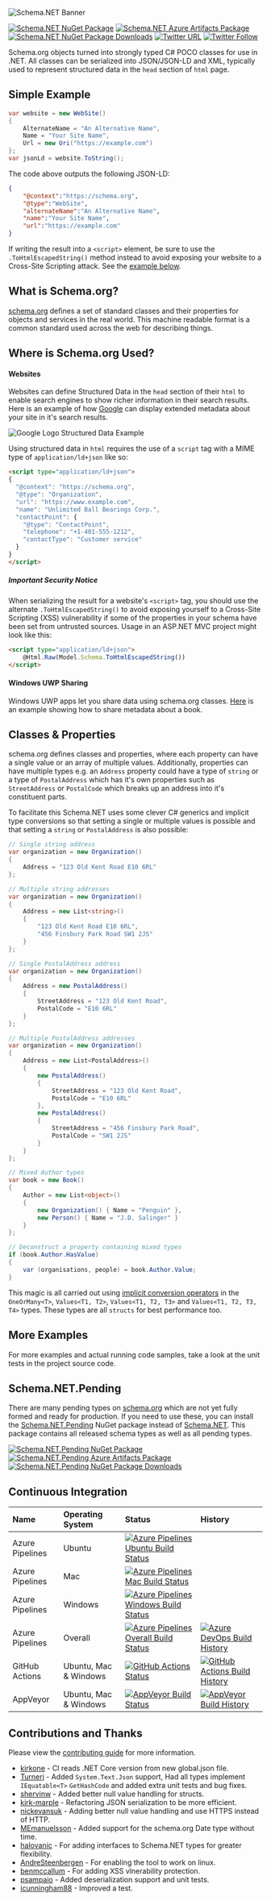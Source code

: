 ![Schema.NET Banner](https://github.com/RehanSaeed/Schema.NET/blob/main/Images/Banner.png)

[![Schema.NET NuGet Package](https://img.shields.io/nuget/v/Schema.NET.svg)](https://www.nuget.org/packages/Schema.NET) [![Schema.NET Azure Artifacts Package](https://feeds.dev.azure.com/schema-net/_apis/public/Packaging/Feeds/64e69c35-cb00-46e4-9cba-6d8faf1f41d6/Packages/fa72270b-6c54-4403-9307-aa826e43530e/Badge)](https://dev.azure.com/schema-net/Schema.NET/_packaging?_a=package&feed=64e69c35-cb00-46e4-9cba-6d8faf1f41d6&package=fa72270b-6c54-4403-9307-aa826e43530e&preferRelease=true) [![Schema.NET NuGet Package Downloads](https://img.shields.io/nuget/dt/Schema.NET)](https://www.nuget.org/packages/Schema.NET) [![Twitter URL](https://img.shields.io/twitter/url/http/shields.io.svg?style=social)](https://twitter.com/RehanSaeedUK) [![Twitter Follow](https://img.shields.io/twitter/follow/rehansaeeduk.svg?style=social&label=Follow)](https://twitter.com/RehanSaeedUK)

Schema.org objects turned into strongly typed C# POCO classes for use in .NET. All classes can be serialized into JSON/JSON-LD and XML, typically used to represent structured data in the `head` section of `html` page.

## Simple Example

```C#
var website = new WebSite()
{
    AlternateName = "An Alternative Name",
    Name = "Your Site Name",
    Url = new Uri("https://example.com")
};
var jsonLd = website.ToString();
```

The code above outputs the following JSON-LD:

```JSON
{
    "@context":"https://schema.org",
    "@type":"WebSite",
    "alternateName":"An Alternative Name",
    "name":"Your Site Name",
    "url":"https://example.com"
}
```

If writing the result into a `<script>` element, be sure to use the `.ToHtmlEscapedString()` method instead to avoid exposing your website to a Cross-Site Scripting attack. See the [example below](#important-security-notice).

## What is Schema.org?

[schema.org](https://schema.org) defines a set of standard classes and their properties for objects and services in the real world. This machine readable format is a common standard used across the web for describing things.

## Where is Schema.org Used?

#### Websites

Websites can define Structured Data in the `head` section of their `html` to enable search engines to show richer information in their search results. Here is an example of how [Google](https://developers.google.com/search/docs/guides/intro-structured-data) can display extended metadata about your site in it's search results.

![Google Logo Structured Data Example](https://github.com/RehanSaeed/Schema.NET/blob/main/Images/Google%20Logo%20Structured%20Data%20Example.png)

Using structured data in `html` requires the use of a `script` tag with a MIME type of `application/ld+json` like so:

```HTML
<script type="application/ld+json">
{
  "@context": "https://schema.org",
  "@type": "Organization",
  "url": "https://www.example.com",
  "name": "Unlimited Ball Bearings Corp.",
  "contactPoint": {
    "@type": "ContactPoint",
    "telephone": "+1-401-555-1212",
    "contactType": "Customer service"
  }
}
</script>
```

##### Important Security Notice
When serializing the result for a website's `<script>` tag, you should use the alternate `.ToHtmlEscapedString()` to avoid exposing yourself to a Cross-Site Scripting (XSS) vulnerability if some of the properties in your schema have been set from untrusted sources.
Usage in an ASP.NET MVC project might look like this:

```HTML
<script type="application/ld+json">
    @Html.Raw(Model.Schema.ToHtmlEscapedString())
</script>
```

#### Windows UWP Sharing

Windows UWP apps let you share data using schema.org classes. [Here](https://docs.microsoft.com/en-us/uwp/schemas/appxpackage/appxmanifestschema/element-sharetarget) is an example showing how to share metadata about a book.

## Classes & Properties

schema.org defines classes and properties, where each property can have a single value or an array of multiple values. Additionally, properties can have multiple types e.g. an `Address` property could have a type of `string` or a type of `PostalAddress` which has it's own properties such as `StreetAddress` or `PostalCode` which breaks up an address into it's constituent parts.

To facilitate this Schema.NET uses some clever C# generics and implicit type conversions so that setting a single or multiple values is possible and that setting a `string` or `PostalAddress` is also possible:

```C#
// Single string address
var organization = new Organization()
{
    Address = "123 Old Kent Road E10 6RL"
};

// Multiple string addresses
var organization = new Organization()
{
    Address = new List<string>()
    { 
        "123 Old Kent Road E10 6RL",
        "456 Finsbury Park Road SW1 2JS"
    }
};

// Single PostalAddress address
var organization = new Organization()
{
    Address = new PostalAddress()
    {
        StreetAddress = "123 Old Kent Road",
        PostalCode = "E10 6RL"
    }
};

// Multiple PostalAddress addresses
var organization = new Organization()
{
    Address = new List<PostalAddress>()
    {
        new PostalAddress()
        {
            StreetAddress = "123 Old Kent Road",
            PostalCode = "E10 6RL"
        },
        new PostalAddress()
        {
            StreetAddress = "456 Finsbury Park Road",
            PostalCode = "SW1 2JS"
        }
    }
};

// Mixed Author types
var book = new Book()
{
    Author = new List<object>()
    {
        new Organization() { Name = "Penguin" },
        new Person() { Name = "J.D. Salinger" }
    }
};

// Deconstruct a property containing mixed types
if (book.Author.HasValue)
{
    var (organisations, people) = book.Author.Value;
}
```

This magic is all carried out using [implicit conversion operators](https://docs.microsoft.com/en-us/dotnet/csharp/language-reference/keywords/implicit) in the `OneOrMany<T>`, `Values<T1, T2>`, `Values<T1, T2, T3>` and `Values<T1, T2, T3, T4>` types. These types are all `structs` for best performance too.

## More Examples

For more examples and actual running code samples, take a look at the unit tests in the project source code.

## Schema.NET.Pending

There are many pending types on [schema.org](https://schema.org) which are not yet fully formed and ready for production. If you need to use these, you can install the [Schema.NET.Pending](https://www.nuget.org/packages/Schema.NET.Pending) NuGet package instead of [Schema.NET](https://www.nuget.org/packages/Schema.NET). This package contains all released schema types as well as all pending types.

[![Schema.NET.Pending NuGet Package](https://img.shields.io/nuget/v/Schema.NET.Pending.svg)](https://www.nuget.org/packages/Schema.NET.Pending) [![Schema.NET.Pending Azure Artifacts Package](https://feeds.dev.azure.com/schema-net/_apis/public/Packaging/Feeds/64e69c35-cb00-46e4-9cba-6d8faf1f41d6/Packages/3f7ed124-c136-4be6-8972-3a6b612b932e/Badge)](https://dev.azure.com/schema-net/Schema.NET/_packaging?_a=package&feed=64e69c35-cb00-46e4-9cba-6d8faf1f41d6&package=3f7ed124-c136-4be6-8972-3a6b612b932e&preferRelease=true) [![Schema.NET.Pending NuGet Package Downloads](https://img.shields.io/nuget/dt/Schema.NET.Pending)](https://www.nuget.org/packages/Schema.NET.Pending)

## Continuous Integration

| Name            | Operating System      | Status | History |
| :---            | :---                  | :---   | :---    |
| Azure Pipelines | Ubuntu                | [![Azure Pipelines Ubuntu Build Status](https://dev.azure.com/schema-net/Schema.NET/_apis/build/status/Schema.NET?branchName=main&stageName=Build&jobName=Build&configuration=Build%20Linux)](https://dev.azure.com/schema-net/Schema.NET/_build/latest?definitionId=1&branchName=main) |
| Azure Pipelines | Mac                   | [![Azure Pipelines Mac Build Status](https://dev.azure.com/schema-net/Schema.NET/_apis/build/status/Schema.NET?branchName=main&stageName=Build&jobName=Build&configuration=Build%20Mac)](https://dev.azure.com/schema-net/Schema.NET/_build/latest?definitionId=1&branchName=main) |
| Azure Pipelines | Windows               | [![Azure Pipelines Windows Build Status](https://dev.azure.com/schema-net/Schema.NET/_apis/build/status/Schema.NET?branchName=main&stageName=Build&jobName=Build&configuration=Build%20Windows)](https://dev.azure.com/schema-net/Schema.NET/_build/latest?definitionId=1&branchName=main) |
| Azure Pipelines | Overall               | [![Azure Pipelines Overall Build Status](https://dev.azure.com/schema-net/Schema.NET/_apis/build/status/Schema.NET?branchName=main)](https://dev.azure.com/schema-net/Schema.NET/_build/latest?definitionId=1&branchName=main) | [![Azure DevOps Build History](https://buildstats.info/azurepipelines/chart/schema-net/Schema.NET/1?branch=main&includeBuildsFromPullRequest=false)](https://dev.azure.com/schema-net/Schema.NET/_build/latest?definitionId=1&branchName=main) |
| GitHub Actions  | Ubuntu, Mac & Windows | [![GitHub Actions Status](https://github.com/RehanSaeed/Schema.NET/workflows/Build/badge.svg?branch=main)](https://github.com/RehanSaeed/Schema.NET/actions) | [![GitHub Actions Build History](https://buildstats.info/github/chart/RehanSaeed/Schema.NET?branch=main&includeBuildsFromPullRequest=false)](https://github.com/RehanSaeed/Schema.NET/actions) |
| AppVeyor        | Ubuntu, Mac & Windows | [![AppVeyor Build Status](https://ci.appveyor.com/api/projects/status/djxrpkw8ckyf24c1/branch/main?svg=true)](https://ci.appveyor.com/project/RehanSaeed/schema-net/branch/main) | [![AppVeyor Build History](https://buildstats.info/appveyor/chart/RehanSaeed/schema-net?branch=main&includeBuildsFromPullRequest=false)](https://ci.appveyor.com/project/RehanSaeed/schema-net) |

## Contributions and Thanks

Please view the [contributing guide](https://github.com/RehanSaeed/Schema.NET/blob/main/.github/CONTRIBUTING.md) for more information.

- [kirkone](https://github.com/kirkone) - CI reads .NET Core version from new global.json file.
- [Turnerj](https://github.com/Turnerj) - Added `System.Text.Json` support, Had all types implement `IEquatable<T>` `GetHashCode` and added extra unit tests and bug fixes.
- [shervinw](https://github.com/shervinw) - Added better null value handling for structs.
- [kirk-marple](https://github.com/kirk-marple) - Refactoring JSON serialization to be more efficient.
- [nickevansuk](https://github.com/nickevansuk) - Adding better null value handling and use HTTPS instead of HTTP.
- [MEmanuelsson](https://github.com/MEmanuelsson) - Added support for the schema.org Date type without time.
- [halovanic](https://github.com/halovanic) - For adding interfaces to Schema.NET types for greater flexibility.
- [AndreSteenbergen](https://github.com/AndreSteenbergen) - For enabling the tool to work on linux.
- [benmccallum](https://github.com/benmccallum) - For adding XSS vlnerability protection.
- [psampaio](https://github.com/psampaio) - Added deserialization support and unit tests.
- [icunningham88](https://github.com/icunningham88) - Improved a test.
